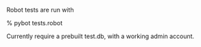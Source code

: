 Robot tests are run with

 % pybot tests.robot

Currently require a prebuilt test.db, with a working admin account.